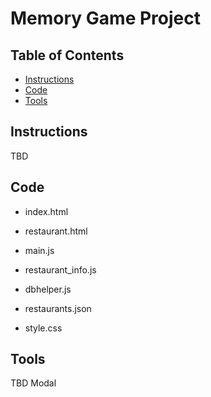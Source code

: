 # Memory Game Project

## Table of Contents

* [Instructions](#instructions)
* [Code](#code)
* [Tools](#tools)

## Instructions

TBD

## Code

* index.html
* restaurant.html

* main.js
* restaurant_info.js
* dbhelper.js

* restaurants.json

* style.css

## Tools

TBD
Modal
